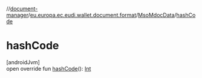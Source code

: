 //[document-manager](../../../index.md)/[eu.europa.ec.eudi.wallet.document.format](../index.md)/[MsoMdocData](index.md)/[hashCode](hash-code.md)

# hashCode

[androidJvm]\
open override fun [hashCode](hash-code.md)(): [Int](https://kotlinlang.org/api/latest/jvm/stdlib/kotlin/-int/index.html)
